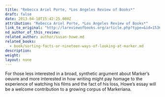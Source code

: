 ```yaml
---
title: "Rebecca Ariel Porte, *Los Angeles Review of Books*"
draft: false
date: 2013-04-18T15:42:25.000Z
attribution: "Rebecca Ariel Porte, *Los Angeles Review of Books*"
link_to_original: "http://lareviewofbooks.org/article.php?type=&id=1536&fulltext=1&media=#article-text-cutpoint"
nd_author_of_this_review:
related_author: author/susan-howe.md
related_books:
  - book/sorting-facts-or-nineteen-ways-of-looking-at-marker.md
description:
weight:
layout: none
---
```

For those less interested in a broad, synthetic argument about Marker’s oeuvre and more interested in how writing might pay homage to the experience of watching his films and the fact of his loss, Howe’s essay will be a welcome contribution to a growing corpus of Markeriana.

